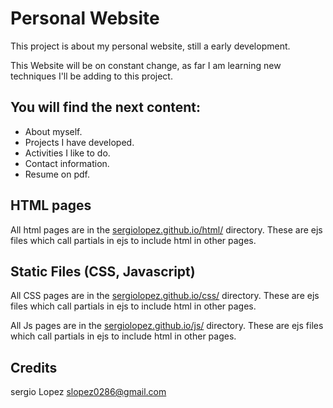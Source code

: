 # Personal Website 
This project is about my personal website, still a  early development.

This Website will be on constant change, as far I am learning new techniques I'll be adding to this project. 

## You will find the next content:
- About myself.
- Projects I have developed. 
- Activities I like to do.
- Contact information.
- Resume on pdf.

## HTML pages
All html pages are in the [sergiolopez.github.io/html/](https://github.com/Cherjios/sergiolopez.github.io/tree/master/html) directory. These are ejs files which call partials in ejs to include html in other pages.

## Static Files (CSS, Javascript)
All CSS pages are in the [sergiolopez.github.io/css/](https://github.com/Cherjios/sergiolopez.github.io/tree/master/css) directory. These are ejs files which call partials in ejs to include html in other pages.

All Js pages are in the [sergiolopez.github.io/js/](https://github.com/Cherjios/sergiolopez.github.io/tree/master/js) directory. These are ejs files which call partials in ejs to include html in other pages.

## Credits 
sergio Lopez slopez0286@gmail.com
